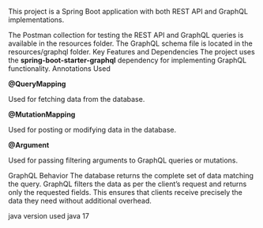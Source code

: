 This project is a Spring Boot application with both REST API and GraphQL implementations.

The Postman collection for testing the REST API and GraphQL queries is available in the resources folder.
The GraphQL schema file is located in the resources/graphql folder.
Key Features and Dependencies
The project uses the **spring-boot-starter-graphql** dependency for implementing GraphQL functionality.
Annotations Used

**@QueryMapping**

Used for fetching data from the database.

**@MutationMapping**

Used for posting or modifying data in the database.

**@Argument**

Used for passing filtering arguments to GraphQL queries or mutations.

GraphQL Behavior
The database returns the complete set of data matching the query.
GraphQL filters the data as per the client’s request and returns only the requested fields.
This ensures that clients receive precisely the data they need without additional overhead.

java version used
java 17